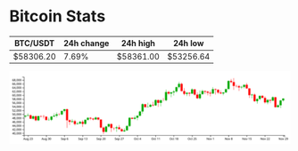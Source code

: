 # Bitcoin Stats

BTC/USDT|24h change|24h high|24h low|
|---|---|---|---|
|$58306.20|7.69%|$58361.00|$53256.64|

<img src="./chart.svg">
